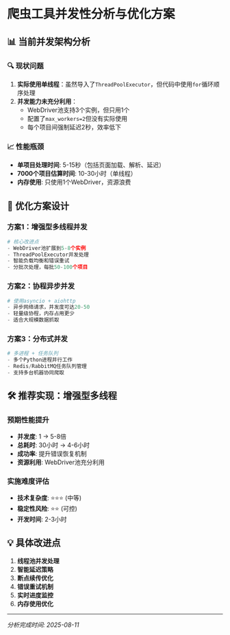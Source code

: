 # 爬虫工具并发性分析与优化方案

## 📊 当前并发架构分析

### 🔍 现状问题
1. **实际使用单线程**：虽然导入了`ThreadPoolExecutor`，但代码中使用`for`循环顺序处理
2. **并发能力未充分利用**：
   - WebDriver池支持3个实例，但只用1个
   - 配置了`max_workers=2`但没有实际使用
   - 每个项目间强制延迟2秒，效率低下

### 📈 性能瓶颈
- **单项目处理时间**: 5-15秒（包括页面加载、解析、延迟）
- **7000个项目估算时间**: 10-30小时（单线程）
- **内存使用**: 只使用1个WebDriver，资源浪费

## 🚀 优化方案设计

### 方案1：增强型多线程并发
```python
# 核心改进点
- WebDriver池扩展到5-8个实例
- ThreadPoolExecutor并发处理
- 智能负载均衡和错误重试
- 分批次处理，每批50-100个项目
```

### 方案2：协程异步并发
```python
# 使用asyncio + aiohttp
- 异步网络请求，并发度可达20-50
- 轻量级协程，内存占用更少
- 适合大规模数据抓取
```

### 方案3：分布式并发
```python
# 多进程 + 任务队列
- 多个Python进程并行工作
- Redis/RabbitMQ任务队列管理
- 支持多台机器协同爬取
```

## 🛠️ 推荐实现：增强型多线程

### 预期性能提升
- **并发度**: 1 → 5-8倍
- **总耗时**: 30小时 → 4-6小时
- **成功率**: 提升错误恢复机制
- **资源利用**: WebDriver池充分利用

### 实施难度评估
- **技术复杂度**: ⭐⭐⭐ (中等)
- **稳定性风险**: ⭐⭐ (可控)
- **开发时间**: 2-3小时

## 💡 具体改进点

1. **线程池并发处理**
2. **智能延迟策略**
3. **断点续传优化**
4. **错误重试机制**
5. **实时进度监控**
6. **内存使用优化**

---
*分析完成时间: 2025-08-11*